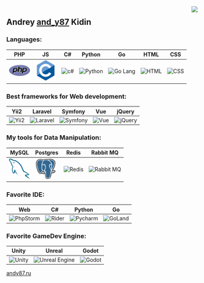<img align='right' src="https://github-readme-stats.vercel.app/api/top-langs/?username=andy87&langs_count=5&hide_title=true">  

## Andrey [and_y87](https://t.me/and_y87) Kidin

### Languages:
| PHP | JS | C# | Python | Go | HTML | CSS |
|----------|----------|----------|----------|----------|----------|----------|
|  <img src="https://github.com/devicons/devicon/blob/master/icons/php/php-original.svg" title="PHP"  alt="PHP" width=55 height=55> |  <img src="https://github.com/devicons/devicon/blob/master/icons/c/c-original.svg" title="JavaScript" alt="JavaScript" width=55 height=55 > | <img src="https://cdn.jsdelivr.net/gh/devicons/devicon@latest/icons/csharp/csharp-original.svg" title="c#"  alt="c#" width=55 height=55 >|<img src="https://cdn.jsdelivr.net/gh/devicons/devicon@latest/icons/python/python-original.svg"   title="Python" alt="Python" width=55 height=55>|<img src="https://cdn.jsdelivr.net/gh/devicons/devicon@latest/icons/go/go-original.svg" title="Go" alt="Go Lang" width=55 height=55>| <img src="https://cdn.jsdelivr.net/gh/devicons/devicon@latest/icons/html5/html5-original.svg" title="HTML" alt="HTML" width=55 height=55 > | <img src="https://cdn.jsdelivr.net/gh/devicons/devicon@latest/icons/css3/css3-original.svg" title="CSS" alt="CSS" width=55 height=55 > |

### Best frameworks for Web development:
| Yii2 | Laravel | Symfony | Vue | jQuery |
|----------|----------|----------|----------|----------|
|<img src="https://cdn.jsdelivr.net/gh/devicons/devicon@latest/icons/yii/yii-original.svg" title="Yii2"  alt="Yii2" width=55 height=55> | <img src="https://cdn.jsdelivr.net/gh/devicons/devicon@latest/icons/laravel/laravel-original.svg" title="Laravel"  alt="Laravel" width=55 height=55> | <img src="https://cdn.jsdelivr.net/gh/devicons/devicon@latest/icons/symfony/symfony-original.svg" title="Symfony"  alt="Symfony" width=55 height=55>| <img src="https://cdn.jsdelivr.net/gh/devicons/devicon@latest/icons/vuejs/vuejs-original.svg" title="Vue"  alt="Vue" width=55 height=55> | <img src="https://cdn.jsdelivr.net/gh/devicons/devicon@latest/icons/jquery/jquery-original.svg" title="jQuery"  alt="jQuery" width=55 height=55>|
          

### My tools for Data Manipulation:
| MySQL | Postgres | Redis | Rabbit MQ |
|----------|----------|----------|----------|
| <img src="https://github.com/devicons/devicon/blob/master/icons/mysql/mysql-original.svg" title="MySQL" alt="MySQL" width=55 height=55> | <img src="https://github.com/devicons/devicon/blob/master/icons/postgresql/postgresql-original.svg" title="pg" alt="pg" width=55 height=55> | <img src="https://cdn.jsdelivr.net/gh/devicons/devicon@latest/icons/redis/redis-original.svg" title="Redis" alt="Redis"  width=55 height=55 > | <img src="https://cdn.jsdelivr.net/gh/devicons/devicon@latest/icons/rabbitmq/rabbitmq-original.svg" title="Rabbit MQ" alt="Rabbit MQ"  width=55 height=55 > |

### Favorite IDE:
| Web | C# | Python | Go |
|----------|----------|----------|----------|
| <img src="https://cdn.jsdelivr.net/gh/devicons/devicon@latest/icons/phpstorm/phpstorm-original.svg" title="PhpStorm" alt="PhpStorm" width=55 height=55> | <img src="https://cdn.jsdelivr.net/gh/devicons/devicon@latest/icons/rider/rider-original.svg"  title="Rider" alt="Rider" width=55 height=55> | <img src="https://cdn.jsdelivr.net/gh/devicons/devicon@latest/icons/pycharm/pycharm-original.svg" title="Pycharm" alt="Pycharm" width=55 height=55> | <img src="https://cdn.jsdelivr.net/gh/devicons/devicon@latest/icons/goland/goland-original.svg" title="GoLand" alt="GoLand" width=55 height=55>|

### Favorite GameDev Engine:
| Unity | Unreal | Godot | 
|----------|----------|----------|
|<img src="https://cdn.jsdelivr.net/gh/devicons/devicon@latest/icons/unity/unity-original.svg" title="Unity" alt="Unity" width=55 height=55> | <img src="https://cdn.jsdelivr.net/gh/devicons/devicon@latest/icons/unrealengine/unrealengine-original.svg"  title="Unreal Engine" alt="Unreal Engine" width=55 height=55> | <img src="https://cdn.jsdelivr.net/gh/devicons/devicon@latest/icons/godot/godot-original.svg" title="Godot" alt="Godot" width=55 height=55> | 


[andy87.ru](https://andy87.ru)  
